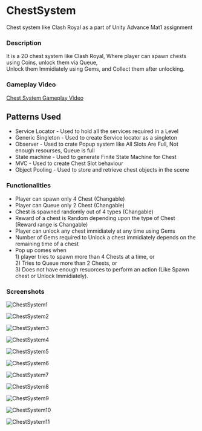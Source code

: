 # ChestSystem
Chest system like Clash Royal as a part of Unity Advance Mat1 assignment

### Description
It is a 2D chest system like Clash Royal, Where player can spawn chests using Coins, unlock them via Queue, <br> 
Unlock them Immidiately using Gems, and Collect them after unlocking.

### Gameplay Video
[Chest System Gameplay Video](https://youtu.be/8ekAFPptKDQ)

## Patterns Used
- Service Locator - Used to hold all the services required in a Level
- Generic Singleton - Used to create Service locator as a singleton
- Observer - Used to crate Popup system like All Slots Are Full, Not enough resourses, Queue is full
- State machine - Used to generate Finite State Machine for Chest
- MVC - Used to create Chest Slot behaviour
- Object Pooling - Used to store and retrieve chest objects in the scene

### Functionalities
- Player can spawn only 4 Chest (Changable)
- Player can Queue only 2 Chest (Changable)
- Chest is spawned randomly out of 4 types (Changable)
- Reward of a chest is Random depending upon the type of Chest (Reward range is Changable)
- Player can unlock  any chest immidiately at any time using Gems
- Number of Gems required to Unlock a chest immidiately depends on the remaining time of a chest
- Pop up comes when <br> 1) player tries to spawn more than 4 Chests at a time, or <br> 2) Tries to Queue more than 2 Chests, or <br> 3) Does not have enough resuorces to perform an action (Like Spawn chest or Unlock Immidiately).

### Screenshots
![ChestSystem1](https://github.com/SiddharthVarde22/ChestSystem_Mat1/assets/118422811/f5a1c3a0-943c-4716-9e65-ae4eb9ab030d)

![ChestSystem2](https://github.com/SiddharthVarde22/ChestSystem_Mat1/assets/118422811/15d02c10-49bd-4ea3-98d9-d069fee5425c)

![ChestSystem3](https://github.com/SiddharthVarde22/ChestSystem_Mat1/assets/118422811/5a99f429-5d17-4aed-9af3-c54dbd2d76d8)

![ChestSystem4](https://github.com/SiddharthVarde22/ChestSystem_Mat1/assets/118422811/ea6301ef-b85e-4338-962d-48d6cea694e2)

![ChestSystem5](https://github.com/SiddharthVarde22/ChestSystem_Mat1/assets/118422811/40765777-9db8-48be-9f47-24913a785ce1)

![ChestSystem6](https://github.com/SiddharthVarde22/ChestSystem_Mat1/assets/118422811/82107929-7f2b-4478-8279-b6b18b3725c5)

![ChestSystem7](https://github.com/SiddharthVarde22/ChestSystem_Mat1/assets/118422811/2546183e-1366-4c1c-8608-ceb159b0f70e)

![ChestSystem8](https://github.com/SiddharthVarde22/ChestSystem_Mat1/assets/118422811/a9ac8209-5cb0-4944-8546-81ddb3e9a6e6)

![ChestSystem9](https://github.com/SiddharthVarde22/ChestSystem_Mat1/assets/118422811/c1cce3b1-aaaf-487d-a6df-e7eed2f5eeb4)

![ChestSystem10](https://github.com/SiddharthVarde22/ChestSystem_Mat1/assets/118422811/aecd215f-a33f-4237-8f0c-e512f6f23ba4)

![ChestSystem11](https://github.com/SiddharthVarde22/ChestSystem_Mat1/assets/118422811/842be2fb-ba21-4618-8944-8092e002d761)

